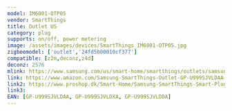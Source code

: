 ```yaml
---
model: IM6001-OTP05
vendor: SmartThings
title: Outlet US
category: plug
supports: on/off, power metering
image: /assets/images/devices/SmartThings_IM6001-OTP05.jpg
zigbeemodel: ['outlet','24fd5b00010cf377']
compatible: [z2m,deconz,z4d]
deconz: 2576
mlink: https://www.samsung.com/us/smart-home/smartthings/outlets/samsung-smartthings-outlet-2018-gp-u999sjvldaa/
link: https://www.amazon.com/Samsung-SmartThings-Outlet-GP-U999SJVLDAA-Smart/dp/B07F96JB63
link2: https://www.proshop.dk/Smart-Home/Samsung-SmartThings-Smart-Plug/2781634
link3: 
EAN: [GP-U999SJVLDAA, GP-U999SJVLDXA, GP-U999SJVLDDA]
---
```

